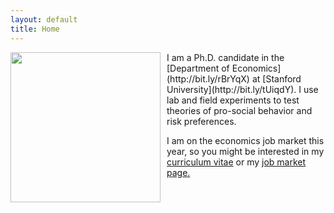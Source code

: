 ```yaml
---
layout: default
title: Home
---
```


<img style="padding-right: 10px; float: left" src="http://stanford.edu/~jnaecker/files/jeff.jpg" height="240" />
I am a Ph.D. candidate in the [Department of Economics](http://bit.ly/rBrYqX) at [Stanford University](http://bit.ly/tUiqdY).  I use lab and field experiments to test theories of pro-social behavior and risk preferences.

I am on the economics job market this year, so you might be interested in my [curriculum vitae](http://bit.ly/MbllzR) or my [job market page.](http://bit.ly/uFINRT)



